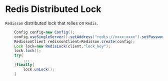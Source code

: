 # Redis Distributed Lock

`Redisson` distributed lock that relies on `Redis`.

```java
    Config config=new Config();
    config.useSingleServer().setAddress("redis://xxxx:xxxx").setPassword("xxxxxx");
    RedissonClient redissonClient=Redisson.create(config);
    Lock lock=new RedisLock(client,"lock_key");
    lock.lock();
    try{
        ...
    }finally{
        lock.unLock();
    }
```